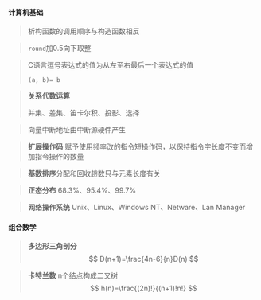 #### 计算机基础

> 析构函数的调用顺序与构造函数相反

> `round`加0.5向下取整

> C语言逗号表达式的值为从左至右最后一个表达式的值
>
> `(a, b)= b`

> **关系代数运算** 
>
> 并集、差集、笛卡尔积、投影、选择

> 向量中断地址由中断源硬件产生

> **扩展操作码** 赋予使用频率改的指令短操作码，以保持指令字长度不变而增加指令操作的数量

> **基数排序**分配和回收趟数只与元素长度有关

> **正态分布** 68.3%、95.4%、99.7%

> **网络操作系统** Unix、Linux、Windows NT、Netware、Lan Manager

#### 组合数学

> **多边形三角剖分**
> $$
> D(n+1)=\frac{4n-6}{n}D(n)
> $$
>

> **卡特兰数** n个结点构成二叉树
> $$
> h(n)=\frac{(2n)!}{(n+1)!n!}
> $$
>

